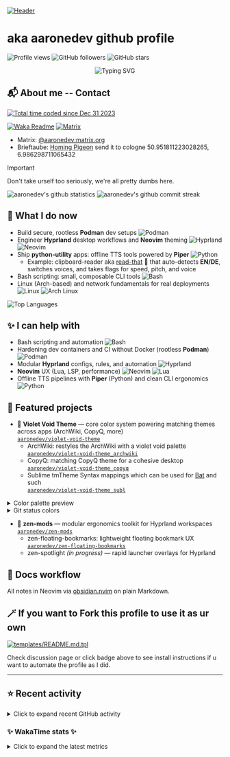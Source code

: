 [![Header](https://capsule-render.vercel.app/api?type=waving&color=0:1a0f2e,50:2d1b4e,100:1a0f2e&height=300&section=header&text=Oi,%20World!%20I'm%20Aaron&fontSize=70&fontColor=f0f0f5&animation=fadeIn&fontAlignY=38&desc=Linux%20enthusiast%20•%20Hyprland%20workflows%20•%20Neovim%20configs&descSize=20&descAlignY=55)](https://github.com/aaronedev)

# aka aaronedev github profile


![Profile views](https://komarev.com/ghpvc/?username=ahrwn&label=Profile%20views&color=7745bf&)
![GitHub followers](https://img.shields.io/github/followers/aaronedev?style=flat&logo=github&label=Followers&color=7c60d1)
![GitHub stars](https://img.shields.io/github/stars/aaronedev?style=flat&logo=github&label=Stars&color=fd7cff)

<p align="center">
  <img src="https://readme-typing-svg.demolab.com?font=Fira+Code&size=22&duration=3000&pause=1000&color=7C60D1&center=true&vCenter=true&multiline=false&repeat=true&width=600&lines=Linux+desktop+engineering;rootless+containers;Hyprland+workflows;Neovim+configs+%26+Themes" alt="Typing SVG" />
</p>

## 📬 About me -- Contact

<a href="https://wakatime.com/@018cc02c-e893-42e6-b1c7-48cb3ef3ccfe">
  <img
    src="https://wakatime.com/badge/user/018cc02c-e893-42e6-b1c7-48cb3ef3ccfe.svg?style=flat"
    alt="Total time coded since Dec 31 2023"
    style="filter: hue-rotate(90deg);" />
</a>

[![Waka Readme](https://github.com/aaronedev/aaronedev/actions/workflows/readme.yaml/badge.svg)](https://github.com/aaronedev/aaronedev/actions/workflows/readme.yaml)
[![Matrix](https://img.shields.io/badge/Matrix-000000?style=flat&logo=matrix&logoColor=ffffff)](https://matrix.to/#/@aaronedev:matrix.org)

- Matrix: <a href="https://matrix.to/#/@aaronedev:matrix.org" target="_blank">@aaronedev:matrix.org</a>
- Brieftaube: <a href="https://de.wikipedia.org/wiki/Brieftaube" target="_blank">Homing Pigeon</a> send it to cologne 50.951811223028265, 6.986298711065432

> [!IMPORTANT]
> Don't take urself too seriously, we're all pretty dumbs here.

<div class="badges-githubstats">
  <img src="https://github-readme-stats.vercel.app/api?username=aaronedev&show_icons=true&hide_border=true&count_private=true&bg_color=111%2C082421%2C0D1117&title_color=7c60d1&text_color=f0f0f5&icon_color=319e8d&border_color=131313&border_radius=10" alt="aaronedev's github statistics" height="140" />
  <img src="https://github-readme-streak-stats.herokuapp.com/?user=aaronedev&hide_border=true&background=082421&border=131313&stroke=c7b8ff&ring=fd7cff&fire=fd0098&currStreakNum=c7b8ff&currStreakLabel=7c60d1&sideNums=c7b8ff&sideLabels=7c60d1&dates=f0f0f5&border_radius=10" alt="aaronedev's github commit streak" height="140" />
</div>

## 🔧 What I do now
- Build secure, rootless **Podman** dev setups ![Podman](https://img.shields.io/badge/Podman-7c60d1?style=flat&logo=podman&logoColor=ffffff)
- Engineer **Hyprland** desktop workflows and **Neovim** theming ![Hyprland](https://img.shields.io/badge/Hyprland-fd0098?style=flat&logo=hyprland&logoColor=ffffff) ![Neovim](https://img.shields.io/badge/Neovim-42ff97?style=flat&logo=neovim&logoColor=0b0b0b)
- Ship **python-utility** apps: offline TTS tools powered by **Piper** ![Python](https://img.shields.io/badge/Python-319e8d?style=flat&logo=python&logoColor=ffffff)
  - Example: clipboard-reader aka [read-that](https://github.com/aaronedev/read-that) 📢
 that auto-detects **EN/DE**, switches voices, and takes flags for speed, pitch, and voice
- Bash scripting: small, composable CLI tools ![Bash](https://img.shields.io/badge/Bash-fd0098?style=flat&logo=gnu-bash&logoColor=ffffff)
- Linux (Arch-based) and network fundamentals for real deployments ![Linux](https://img.shields.io/badge/Linux-00fff9?style=flat&logo=linux&logoColor=0b0b0b) ![Arch Linux](https://img.shields.io/badge/Arch_Linux-29adff?style=flat&logo=arch-linux&logoColor=ffffff)

<div>
  <img src="https://github-readme-stats.vercel.app/api/top-langs/?username=aaronedev&layout=compact&bg_color=111%2C082421%2C0D1117&title_color=7c60d1&text_color=f0f0f5&hide_border=true&border_radius=10&border_color=131313" alt="Top Languages" />
</div>

## ✨ I can help with
- Bash scripting and automation ![Bash](https://img.shields.io/badge/Bash-fd0098?style=flat&logo=gnu-bash&logoColor=ffffff)
- Hardening dev containers and CI without Docker (rootless **Podman**) ![Podman](https://img.shields.io/badge/Podman-7c60d1?style=flat&logo=podman&logoColor=ffffff)
- Modular **Hyprland** configs, rules, and automation ![Hyprland](https://img.shields.io/badge/Hyprland-fd0098?style=flat&logo=hyprland&logoColor=ffffff)
- **Neovim** UX (Lua, LSP, performance) ![Neovim](https://img.shields.io/badge/Neovim-42ff97?style=flat&logo=neovim&logoColor=0b0b0b) ![Lua](https://img.shields.io/badge/Lua-42ff97?style=flat&logo=lua&logoColor=0b0b0b)
- Offline TTS pipelines with **Piper** (Python) and clean CLI ergonomics ![Python](https://img.shields.io/badge/Python-319e8d?style=flat&logo=python&logoColor=ffffff)

## 🌟 Featured projects
- 🎨 **Violet Void Theme** — core color system powering matching themes across apps (ArchWiki, CopyQ, more)\
  [`aaronedev/violet-void-theme`](https://github.com/aaronedev/violet-void-theme)
  - ArchWiki: restyles the ArchWiki with a violet void palette\
    [`aaronedev/violet-void-theme_archwiki`](https://github.com/aaronedev/violet-void-theme_archwiki)
  - CopyQ: matching CopyQ theme for a cohesive desktop\
    [`aaronedev/violet-void-theme_copyq`](https://github.com/aaronedev/violet-void-theme_copyq)
  - Sublime tmTheme Syntax mappings which can be used for [Bat](https://github.com/sharkdp/bat) and such\
    [`aaronedev/violet-void-theme_subl`](https://github.com/aaronedev/violet-void-theme_subl)

<details>
  <summary>Color palette preview</summary>

  <table>
    <tbody>
      <tr>
        <td align="center"><img src="https://singlecolorimage.com/get/0f0f0f/80x40" alt="#0f0f0f swatch"><br><code>bg</code><br><code>#0f0f0f</code></td>
        <td align="center"><img src="https://singlecolorimage.com/get/0e0e0e/80x40" alt="#0e0e0e swatch"><br><code>bg_dark</code><br><code>#0e0e0e</code></td>
        <td align="center"><img src="https://singlecolorimage.com/get/1b1b1b/80x40" alt="#1b1b1b swatch"><br><code>bg_dark1</code><br><code>#1b1b1b</code></td>
        <td align="center"><img src="https://singlecolorimage.com/get/191919/80x40" alt="#191919 swatch"><br><code>bg_highlight</code><br><code>#191919</code></td>
        <td align="center"><img src="https://singlecolorimage.com/get/29adff/80x40" alt="#29adff swatch"><br><code>blue</code><br><code>#29adff</code></td>
      </tr>
      <tr>
        <td align="center"><img src="https://singlecolorimage.com/get/70c8ff/80x40" alt="#70c8ff swatch"><br><code>blue0</code><br><code>#70c8ff</code></td>
        <td align="center"><img src="https://singlecolorimage.com/get/b6e3ff/80x40" alt="#b6e3ff swatch"><br><code>blue1</code><br><code>#b6e3ff</code></td>
        <td align="center"><img src="https://singlecolorimage.com/get/2cbecf/80x40" alt="#2cbecf swatch"><br><code>blue2</code><br><code>#2cbecf</code></td>
        <td align="center"><img src="https://singlecolorimage.com/get/00a8a4/80x40" alt="#00a8a4 swatch"><br><code>blue5</code><br><code>#00a8a4</code></td>
        <td align="center"><img src="https://singlecolorimage.com/get/b4f9f8/80x40" alt="#b4f9f8 swatch"><br><code>blue6</code><br><code>#b4f9f8</code></td>
      </tr>
      <tr>
        <td align="center"><img src="https://singlecolorimage.com/get/4b8afe/80x40" alt="#4b8afe swatch"><br><code>blue7</code><br><code>#4b8afe</code></td>
        <td align="center"><img src="https://singlecolorimage.com/get/414141/80x40" alt="#414141 swatch"><br><code>comment</code><br><code>#414141</code></td>
        <td align="center"><img src="https://singlecolorimage.com/get/00fff9/80x40" alt="#00fff9 swatch"><br><code>cyan</code><br><code>#00fff9</code></td>
        <td align="center"><img src="https://singlecolorimage.com/get/212121/80x40" alt="#212121 swatch"><br><code>dark3</code><br><code>#212121</code></td>
        <td align="center"><img src="https://singlecolorimage.com/get/242424/80x40" alt="#242424 swatch"><br><code>dark5</code><br><code>#242424</code></td>
      </tr>
      <tr>
        <td align="center"><img src="https://singlecolorimage.com/get/f0f0f5/80x40" alt="#f0f0f5 swatch"><br><code>fg</code><br><code>#f0f0f5</code></td>
        <td align="center"><img src="https://singlecolorimage.com/get/303030/80x40" alt="#303030 swatch"><br><code>fg_dark</code><br><code>#303030</code></td>
        <td align="center"><img src="https://singlecolorimage.com/get/313131/80x40" alt="#313131 swatch"><br><code>fg_gutter</code><br><code>#313131</code></td>
        <td align="center"><img src="https://singlecolorimage.com/get/42ff97/80x40" alt="#42ff97 swatch"><br><code>green</code><br><code>#42ff97</code></td>
        <td align="center"><img src="https://singlecolorimage.com/get/42ffad/80x40" alt="#42ffad swatch"><br><code>green1</code><br><code>#42ffad</code></td>
      </tr>
      <tr>
        <td align="center"><img src="https://singlecolorimage.com/get/08bdba/80x40" alt="#08bdba swatch"><br><code>green2</code><br><code>#08bdba</code></td>
        <td align="center"><img src="https://singlecolorimage.com/get/fd7cff/80x40" alt="#fd7cff swatch"><br><code>magenta</code><br><code>#fd7cff</code></td>
        <td align="center"><img src="https://singlecolorimage.com/get/fd0098/80x40" alt="#fd0098 swatch"><br><code>magenta2</code><br><code>#fd0098</code></td>
        <td align="center"><img src="https://singlecolorimage.com/get/ff7c7e/80x40" alt="#ff7c7e swatch"><br><code>orange</code><br><code>#ff7c7e</code></td>
        <td align="center"><img src="https://singlecolorimage.com/get/bb7cff/80x40" alt="#bb7cff swatch"><br><code>purple</code><br><code>#bb7cff</code></td>
      </tr>
      <tr>
        <td align="center"><img src="https://singlecolorimage.com/get/ff004b/80x40" alt="#ff004b swatch"><br><code>red</code><br><code>#ff004b</code></td>
        <td align="center"><img src="https://singlecolorimage.com/get/ff1a67/80x40" alt="#ff1a67 swatch"><br><code>red1</code><br><code>#ff1a67</code></td>
        <td align="center"><img src="https://singlecolorimage.com/get/181818/80x40" alt="#181818 swatch"><br><code>terminal_black</code><br><code>#181818</code></td>
        <td align="center"><img src="https://singlecolorimage.com/get/319e8d/80x40" alt="#319e8d swatch"><br><code>teal</code><br><code>#319e8d</code></td>
        <td align="center"><img src="https://singlecolorimage.com/get/7c60d1/80x40" alt="#7c60d1 swatch"><br><code>yellow</code><br><code>#7c60d1</code></td>
      </tr>
    </tbody>
  </table>
</details>

<details>
  <summary>Git status colors</summary>

  <table>
    <tbody>
      <tr>
        <td align="center"><img src="https://singlecolorimage.com/get/4bff42/80x40" alt="#4bff42 swatch"><br><code>add</code><br><code>#4bff42</code></td>
        <td align="center"><img src="https://singlecolorimage.com/get/29ffe6/80x40" alt="#29ffe6 swatch"><br><code>change</code><br><code>#29ffe6</code></td>
        <td align="center"><img src="https://singlecolorimage.com/get/800025/80x40" alt="#800025 swatch"><br><code>delete</code><br><code>#800025</code></td>
      </tr>
    </tbody>
  </table>
</details>

- 🧩 **zen-mods** — modular ergonomics toolkit for Hyprland workspaces\
  [`aaronedev/zen-mods`](https://github.com/aaronedev/zen-mods)
  - zen-floating-bookmarks: lightweight floating bookmark UX\
    [`aaronedev/zen-floating-bookmarks`](https://github.com/aaronedev/zen-floating-bookmarks)
  - zen-spotlight *(in progress)* — rapid launcher overlays for Hyprland

## 📝 Docs workflow
All notes in Neovim via [obsidian.nvim](https://github.com/obsidian-nvim/obsidian.nvim) on plain Markdown.


## 🪄 If you want to Fork this profile to use it as ur own

[![templates/README.md.tpl](https://img.shields.io/badge/templates-README.md.tpl-2ea44f?logo=github&labelColor=161b22)](https://github.com/aaronedev/aaronedev/discussions/7)

Check discussion page or click badge above to see install instructions if u want
to automate the profile as I did.

---

## ⭐ Recent activity

<details>
  <summary>Click to expand recent GitHub activity</summary>



### 🔁 Fresh Pull Requests

- 🟣 [feat: added previewBack and previewQuit to quickly close/quit](https://github.com/savedra1/clipse/pull/264) in [`savedra1/clipse`](https://github.com/savedra1/clipse) • today\
  <sub>Configurable TUI clipboard manager for Unix</sub>

- ⚫ [Add quit/close keybindings to preview](https://github.com/savedra1/clipse/pull/263) in [`savedra1/clipse`](https://github.com/savedra1/clipse) • 1 day ago\
  <sub>Configurable TUI clipboard manager for Unix</sub>

- ⚫ [🐛 fix: config version fixed from 1.1.14 to 1.1.16](https://github.com/hyprland-community/hyprland-autoname-workspaces/pull/129) in [`hyprland-community/hyprland-autoname-workspaces`](https://github.com/hyprland-community/hyprland-autoname-workspaces) • 3 months ago\
  <sub>Hyprland autoname workspaces 🪟 [maintainers=@cyrinux,@maximbaz,@matt-fff] </sub>

- 🟢 [New version: Google.Chrome.Dev version 122.0.6226.2](https://github.com/microsoft/winget-pkgs/pull/133318) in [`microsoft/winget-pkgs`](https://github.com/microsoft/winget-pkgs) • 2 years ago\
  <sub>The Microsoft community Windows Package Manager manifest repository</sub>





### 🛠️ Latest Contributions

- 🔗 [`aaronedev/github-readme-streak-stats`](https://github.com/aaronedev/github-readme-streak-stats) • 5 days ago

- 🔗 [`aaronedev/violet-void-theme_subl`](https://github.com/aaronedev/violet-void-theme_subl) • 1 week ago

- 🔗 [`aaronedev/nerdfont-icon-rofi-picker`](https://github.com/aaronedev/nerdfont-icon-rofi-picker) • 1 week ago\
  <sub>A simple rofi-based picker for nerd font icons. Browse through thousands of icons with fuzzy search and copy them to your clipboard.</sub>

- 🔗 [`aaronedev/violet-void-theme_archwiki`](https://github.com/aaronedev/violet-void-theme_archwiki) • 1 month ago\
  <sub>Dark Violet-Void theme using a consistent handcrafted color palette for a unified look across the OS and web. I use those colors for my whole OS, and it&#39;s🔥</sub>

- 🔗 [`aaronedev/zen-floating-bookmarks`](https://github.com/aaronedev/zen-floating-bookmarks) • 1 month ago\
  <sub>zen-browser mod floating bookmarks </sub>



</details>

### ✨ WakaTime stats ✨
<details>
  <summary>Click to expand the latest metrics</summary>

<!--START_SECTION:waka-->
**🐱 My GitHub Data** 

> 📦 4.3 MB Used in GitHub's Storage 
 > 
> 🏆 5,357 Contributions in the Year 2025
 > 
> 💼 Opted to Hire
 > 
> 📜 27 Public Repositories 
 > 
> 🔑 99 Private Repositories 
 > 
**I'm an Early 🐤** 

```text
🌞 Morning                42 commits          ⬛⬛⬛⬛⬛⬜⬜⬜⬜⬜⬜⬜⬜⬜⬜⬜⬜⬜⬜⬜⬜⬜⬜⬜⬜   21.99 % 
🌆 Daytime                81 commits          ⬛⬛⬛⬛⬛⬛⬛⬛⬛⬛⬛⬜⬜⬜⬜⬜⬜⬜⬜⬜⬜⬜⬜⬜⬜   42.41 % 
🌃 Evening                29 commits          ⬛⬛⬛⬛⬜⬜⬜⬜⬜⬜⬜⬜⬜⬜⬜⬜⬜⬜⬜⬜⬜⬜⬜⬜⬜   15.18 % 
🌙 Night                  39 commits          ⬛⬛⬛⬛⬛⬜⬜⬜⬜⬜⬜⬜⬜⬜⬜⬜⬜⬜⬜⬜⬜⬜⬜⬜⬜   20.42 % 
```
📅 **I'm Most Productive on Monday** 

```text
Monday                   67 commits          ⬛⬛⬛⬛⬛⬛⬛⬛⬛⬜⬜⬜⬜⬜⬜⬜⬜⬜⬜⬜⬜⬜⬜⬜⬜   35.08 % 
Tuesday                  15 commits          ⬛⬛⬜⬜⬜⬜⬜⬜⬜⬜⬜⬜⬜⬜⬜⬜⬜⬜⬜⬜⬜⬜⬜⬜⬜   07.85 % 
Wednesday                36 commits          ⬛⬛⬛⬛⬛⬜⬜⬜⬜⬜⬜⬜⬜⬜⬜⬜⬜⬜⬜⬜⬜⬜⬜⬜⬜   18.85 % 
Thursday                 11 commits          ⬛⬜⬜⬜⬜⬜⬜⬜⬜⬜⬜⬜⬜⬜⬜⬜⬜⬜⬜⬜⬜⬜⬜⬜⬜   05.76 % 
Friday                   26 commits          ⬛⬛⬛⬜⬜⬜⬜⬜⬜⬜⬜⬜⬜⬜⬜⬜⬜⬜⬜⬜⬜⬜⬜⬜⬜   13.61 % 
Saturday                 6 commits           ⬛⬜⬜⬜⬜⬜⬜⬜⬜⬜⬜⬜⬜⬜⬜⬜⬜⬜⬜⬜⬜⬜⬜⬜⬜   03.14 % 
Sunday                   30 commits          ⬛⬛⬛⬛⬜⬜⬜⬜⬜⬜⬜⬜⬜⬜⬜⬜⬜⬜⬜⬜⬜⬜⬜⬜⬜   15.71 % 
```


📊 **This Week I Spent My Time On** 

```text
🕑︎ Time Zone: Europe/Berlin

💬 Programming Languages: 
Lua                      4 hrs 42 mins       ⬛⬛⬛⬛⬜⬜⬜⬜⬜⬜⬜⬜⬜⬜⬜⬜⬜⬜⬜⬜⬜⬜⬜⬜⬜   16.43 % 
Markdown                 4 hrs 17 mins       ⬛⬛⬛⬛⬜⬜⬜⬜⬜⬜⬜⬜⬜⬜⬜⬜⬜⬜⬜⬜⬜⬜⬜⬜⬜   14.97 % 
TOML                     3 hrs 51 mins       ⬛⬛⬛⬜⬜⬜⬜⬜⬜⬜⬜⬜⬜⬜⬜⬜⬜⬜⬜⬜⬜⬜⬜⬜⬜   13.48 % 
Python                   2 hrs 31 mins       ⬛⬛⬜⬜⬜⬜⬜⬜⬜⬜⬜⬜⬜⬜⬜⬜⬜⬜⬜⬜⬜⬜⬜⬜⬜   08.84 % 
Bash                     2 hrs 10 mins       ⬛⬛⬜⬜⬜⬜⬜⬜⬜⬜⬜⬜⬜⬜⬜⬜⬜⬜⬜⬜⬜⬜⬜⬜⬜   07.57 % 

🔥 Editors: 
Neovim                   28 hrs 34 mins      ⬛⬛⬛⬛⬛⬛⬛⬛⬛⬛⬛⬛⬛⬛⬛⬛⬛⬛⬛⬛⬛⬛⬛⬛⬛   99.69 % 
VS Code                  5 mins              ⬜⬜⬜⬜⬜⬜⬜⬜⬜⬜⬜⬜⬜⬜⬜⬜⬜⬜⬜⬜⬜⬜⬜⬜⬜   00.31 % 
Android Studio           0 secs              ⬜⬜⬜⬜⬜⬜⬜⬜⬜⬜⬜⬜⬜⬜⬜⬜⬜⬜⬜⬜⬜⬜⬜⬜⬜   00.00 % 

🐱‍💻 Projects: 
dotfiles                 16 hrs 58 mins      ⬛⬛⬛⬛⬛⬛⬛⬛⬛⬛⬛⬛⬛⬛⬛⬜⬜⬜⬜⬜⬜⬜⬜⬜⬜   59.25 % 
read-that                3 hrs 8 mins        ⬛⬛⬛⬜⬜⬜⬜⬜⬜⬜⬜⬜⬜⬜⬜⬜⬜⬜⬜⬜⬜⬜⬜⬜⬜   10.98 % 
aaronedev                2 hrs 24 mins       ⬛⬛⬜⬜⬜⬜⬜⬜⬜⬜⬜⬜⬜⬜⬜⬜⬜⬜⬜⬜⬜⬜⬜⬜⬜   08.41 % 
cheatsheets              1 hr 53 mins        ⬛⬛⬜⬜⬜⬜⬜⬜⬜⬜⬜⬜⬜⬜⬜⬜⬜⬜⬜⬜⬜⬜⬜⬜⬜   06.61 % 
Unknown Project          1 hr 33 mins        ⬛⬜⬜⬜⬜⬜⬜⬜⬜⬜⬜⬜⬜⬜⬜⬜⬜⬜⬜⬜⬜⬜⬜⬜⬜   05.45 % 

💻 Operating System: 
Linux                    28 hrs 34 mins      ⬛⬛⬛⬛⬛⬛⬛⬛⬛⬛⬛⬛⬛⬛⬛⬛⬛⬛⬛⬛⬛⬛⬛⬛⬛   99.69 % 
Windows                  5 mins              ⬜⬜⬜⬜⬜⬜⬜⬜⬜⬜⬜⬜⬜⬜⬜⬜⬜⬜⬜⬜⬜⬜⬜⬜⬜   00.31 % 
```

**I Mostly Code in Shell** 

```text
Shell                    18 repos            ⬛⬛⬛⬛⬛⬛⬜⬜⬜⬜⬜⬜⬜⬜⬜⬜⬜⬜⬜⬜⬜⬜⬜⬜⬜   23.68 % 
HTML                     8 repos             ⬛⬛⬛⬜⬜⬜⬜⬜⬜⬜⬜⬜⬜⬜⬜⬜⬜⬜⬜⬜⬜⬜⬜⬜⬜   10.53 % 
Python                   4 repos             ⬛⬜⬜⬜⬜⬜⬜⬜⬜⬜⬜⬜⬜⬜⬜⬜⬜⬜⬜⬜⬜⬜⬜⬜⬜   05.26 % 
PHP                      2 repos             ⬛⬜⬜⬜⬜⬜⬜⬜⬜⬜⬜⬜⬜⬜⬜⬜⬜⬜⬜⬜⬜⬜⬜⬜⬜   02.63 % 
Stylus                   2 repos             ⬛⬜⬜⬜⬜⬜⬜⬜⬜⬜⬜⬜⬜⬜⬜⬜⬜⬜⬜⬜⬜⬜⬜⬜⬜   02.63 % 
```



**Timeline**

![Lines of Code chart](https://raw.githubusercontent.com/aaronedev/aaronedev/main/assets/bar_graph.png)


 Last Updated on 10/10/2025 21:07:50 UTC
<!--END_SECTION:waka-->

</details>
